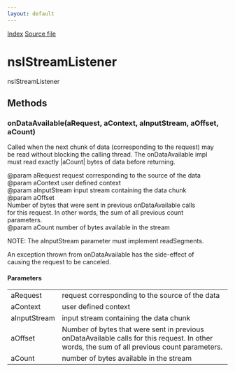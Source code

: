 ```yaml
---
layout: default
---
```

<div id='links'><a href="../index.html">Index</a>
<a href="http://dxr.mozilla.org/mozilla-central/source/netwerk/base/public/nsIStreamListener.idl">Source file</a>
</div>

# nsIStreamListener #
  
nsIStreamListener  
  

## Methods ##

### onDataAvailable(aRequest, aContext, aInputStream, aOffset, aCount) ###
  
Called when the next chunk of data (corresponding to the request) may  
be read without blocking the calling thread.  The onDataAvailable impl  
must read exactly |aCount| bytes of data before returning.  
  
@param aRequest request corresponding to the source of the data  
@param aContext user defined context  
@param aInputStream input stream containing the data chunk  
@param aOffset  
       Number of bytes that were sent in previous onDataAvailable calls  
       for this request. In other words, the sum of all previous count  
       parameters.  
@param aCount number of bytes available in the stream  
  
NOTE: The aInputStream parameter must implement readSegments.  
  
An exception thrown from onDataAvailable has the side-effect of  
causing the request to be canceled.  
  

#### Parameters ####

<table>

<tr>
<td>aRequest</td>
<td>request corresponding to the source of the data  
</td>
</tr>

<tr>
<td>aContext</td>
<td>user defined context  
</td>
</tr>

<tr>
<td>aInputStream</td>
<td>input stream containing the data chunk  
</td>
</tr>

<tr>
<td>aOffset</td>
<td>       Number of bytes that were sent in previous onDataAvailable calls  
       for this request. In other words, the sum of all previous count  
       parameters.  
</td>
</tr>

<tr>
<td>aCount</td>
<td>number of bytes available in the stream  
</td>
</tr>

</table>
